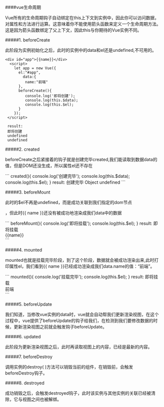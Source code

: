 ####vue生命周期
<p>
Vue所有的生命周期钩子自动绑定在this上下文到实例中，因此你可以访问数据，对属性和方法进行运算。这意味着你不能使用箭头函数来定义一个生命周期方法。这是因为箭头函数绑定了父上下文，因此this与你期待的Vue实例不同。
</p>

#####1. beforeCreate
<p>
此阶段为实例初始化之后，此时的实例中的data和el还是undefined,不可用的。
</p>

```
<div id="app">{{name}}</div>
  <script>
    let app = new Vue({
      el:"#app",
        data:{
         name:"前端"
      },
      beforeCreate(){
         console.log('即将创建');
         console.log(this.$data);
         console.log(this.$el);
      }
    });
 </script>

 result:
 即将创建
 undefined
 undefined
```

#####2. created
<p>
beforeCreate之后紧接着的钩子就是创建完毕created,我们能读取到数据data的值，但是DOM还没生成，所以属性el还不存在
</p>
```
 created(){
    console.log('创建完毕');
    console.log(this.$data);
    console.log(this.$el);
 }
 result:
 创建完毕
 Object
 undefined
```

#####3. beforeMount
<p>
此时的$el不再是undefined，而是成功关联到我们指定的dom节点<div id=”app”></div>，但此时{{ name }}还没有被成功地渲染成我们data中的数据
</p>
```
 beforeMount(){
    console.log('即将挂载');
    console.log(this.$el);
 }
 result:
 即将挂载
<div id="app">{{name}}</div>
```

#####4. mounted
<p>
mounted也就是挂载完毕阶段，到了这个阶段，数据就会被成功渲染出来,此时打印属性el，我们看到{{ name }}已经成功渲染成我们data.name的值：“前端”。
</p>
```
 mounted(){
    console.log('挂载完毕');
    console.log(this.$el);
 }
 result:
 即将挂载
<div id="app">前端</div>
```

#####5. beforeUpdate
<p>
我们知道，当修改vue实例的data时，vue就会自动帮我们更新渲染视图，在这个过程中，vue提供了beforeUpdate的钩子给我们，在检测到我们要修改数据的时候，更新渲染视图之前就会触发钩子beforeUpdate。
</p>

#####6. updated
<p>
此阶段为更新渲染视图之后，此时再读取视图上的内容，已经是最新的内容。
</p>

#####7. beforeDestroy
<p>
调用实例的destroy( )方法可以销毁当前的组件，在销毁前，会触发beforeDestroy钩子。
</p>

#####8. destroyed
<p>
成功销毁之后，会触发destroyed钩子，此时该实例与其他实例的关联已经被清除，它与视图之间也被解绑。
</p>